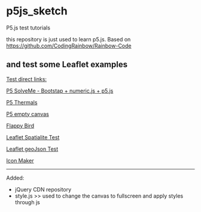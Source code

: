 # p5js_sketch
P5.js test tutorials

this repository is just used to learn p5.js. Based on
https://github.com/CodingRainbow/Rainbow-Code

and test some Leaflet examples
----------------------------------------------------------------------------------

<u>Test direct links:</u>

<p><a href="https://martenz.github.io/p5js_sketch/SolveMe/" target="_blank">P5 SolveMe - Bootstap + numeric.js + p5.js</a></p>
<p><a href="https://martenz.github.io/p5js_sketch/thermals/" target="_blank">P5 Thermals</a></p>
<p><a href="https://martenz.github.io/p5js_sketch/p5_empty/" target="_blank">P5 empty canvas</a></p>
<p><a href="https://martenz.github.io/p5js_sketch/flappy_bird/" target="_blank">Flappy Bird</a></p>
<p><a href="https://martenz.github.io/p5js_sketch/leaflet_spatialite/" target="_blank">Leaflet Spatialite Test</a></p>
<p><a href="https://martenz.github.io/p5js_sketch/leaflet_geojson/" target="_blank">Leaflet geoJson Test</a></p>
<p><a href="https://martenz.github.io/p5js_sketch/icon_maker/" target="_blank">Icon Maker</a></p>

----------------------------------------------------------------------------------
Added:
* jQuery CDN repository
* style.js >> used to change the canvas to fullscreen and apply styles through js
